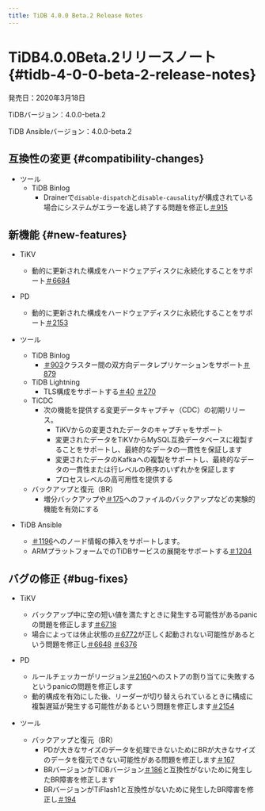 ```yaml
---
title: TiDB 4.0.0 Beta.2 Release Notes
---
```


# TiDB4.0.0Beta.2リリースノート {#tidb-4-0-0-beta-2-release-notes}

発売日：2020年3月18日

TiDBバージョン：4.0.0-beta.2

TiDB Ansibleバージョン：4.0.0-beta.2

## 互換性の変更 {#compatibility-changes}

-   ツール
    -   TiDB Binlog
        -   Drainerで`disable-dispatch`と`disable-causality`が構成されている場合にシステムがエラーを返し終了する問題を修正し[＃915](https://github.com/pingcap/tidb-binlog/pull/915)

## 新機能 {#new-features}

-   TiKV
    -   動的に更新された構成をハードウェアディスクに永続化することをサポート[＃6684](https://github.com/tikv/tikv/pull/6684)

-   PD
    -   動的に更新された構成をハードウェアディスクに永続化することをサポート[＃2153](https://github.com/pingcap/pd/pull/2153)

-   ツール
    -   TiDB Binlog
        -   [＃903](https://github.com/pingcap/tidb-binlog/pull/903)クラスター間の双方向データレプリケーションをサポート[＃879](https://github.com/pingcap/tidb-binlog/pull/879)
    -   TiDB Lightning
        -   TLS構成をサポートする[＃40](https://github.com/tikv/importer/pull/40) [＃270](https://github.com/pingcap/tidb-lightning/pull/270)
    -   TiCDC
        -   次の機能を提供する変更データキャプチャ（CDC）の初期リリース。
            -   TiKVからの変更されたデータのキャプチャをサポート
            -   変更されたデータをTiKVからMySQL互換データベースに複製することをサポートし、最終的なデータの一貫性を保証します
            -   変更されたデータのKafkaへの複製をサポートし、最終的なデータの一貫性または行レベルの秩序のいずれかを保証します
            -   プロセスレベルの高可用性を提供する
    -   バックアップと復元（BR）
        -   増分バックアップや[＃175](https://github.com/pingcap/br/pull/175)へのファイルのバックアップなどの実験的機能を有効にする

-   TiDB Ansible
    -   [＃1196](https://github.com/pingcap/tidb-ansible/pull/1196)へのノード情報の挿入をサポートします。
    -   ARMプラットフォームでのTiDBサービスの展開をサポートする[＃1204](https://github.com/pingcap/tidb-ansible/pull/1204)

## バグの修正 {#bug-fixes}

-   TiKV
    -   バックアップ中に空の短い値を満たすときに発生する可能性があるpanicの問題を修正します[＃6718](https://github.com/tikv/tikv/pull/6718)
    -   場合によっては休止状態の[＃6772](https://github.com/tikv/tikv/pull/6672)が正しく起動されない可能性があるという問題を修正し[＃6648](https://github.com/tikv/tikv/pull/6648) [＃6376](https://github.com/tikv/tikv/pull/6736)

-   PD
    -   ルールチェッカーがリージョン[＃2160](https://github.com/pingcap/pd/pull/2160)へのストアの割り当てに失敗するというpanicの問題を修正します
    -   動的構成を有効にした後、リーダーが切り替えられているときに構成に複製遅延が発生する可能性があるという問題を修正します[＃2154](https://github.com/pingcap/pd/pull/2154)

-   ツール
    -   バックアップと復元（BR）
        -   PDが大きなサイズのデータを処理できないためにBRが大きなサイズのデータを復元できない可能性がある問題を修正します[＃167](https://github.com/pingcap/br/pull/167)
        -   BRバージョンがTiDBバージョン[＃186](https://github.com/pingcap/br/pull/186)と互換性がないために発生したBR障害を修正します
        -   BRバージョンがTiFlash1と互換性がないために発生したBR障害を修正し[＃194](https://github.com/pingcap/br/pull/194)
